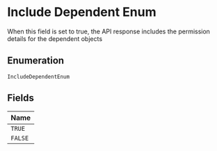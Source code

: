 
# Include Dependent Enum

When this field is set to true, the API response includes the permission details for the dependent objects

## Enumeration

`IncludeDependentEnum`

## Fields

| Name |
|  --- |
| `TRUE` |
| `FALSE` |

